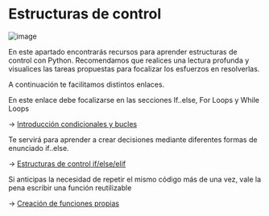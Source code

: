 # Estructuras de control

![image](https://user-images.githubusercontent.com/122302639/225147097-ea636d22-d7ad-46e2-9c5b-e8f3a691f30d.png)

En este apartado encontrarás recursos para aprender estructuras de control con Python. Recomendamos que realices una lectura profunda y visualices las tareas propuestas para focalizar los esfuerzos en resolverlas.

A continuación te facilitamos distintos enlaces.

En este enlace debe focalizarse en las secciones If..else, For Loops y While Loops

-> [Introducción condicionales y bucles](https://www.w3schools.com/python/python_conditions.asp)

Te servirá para aprender a crear decisiones mediante diferentes formas de enunciado  if..else.

-> [Estructuras de control if/else/elif](https://www.programiz.com/python-programming/if-elif-else)

Si anticipas la necesidad de repetir el mismo código más de una vez, vale la pena escribir una función reutilizable

-> [Creación de funciones propias](https://www.w3schools.com/python/python_functions.asp)

